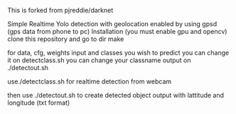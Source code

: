 This is forked from pjreddie/darknet

Simple Realtime Yolo detection with geolocation enabled by using gpsd (gps data from phone to pc)
Installation (you must enable gpu and opencv)
clone this repository and go to dir
make

for data, cfg, weights input and classes you wish to predict you can change it on detectclass.sh
you can change your classname output on ./detectout.sh

use./detectclass.sh for realtime detection from webcam

then use ./detectout.sh to create detected object output with lattitude and longitude (txt format)
